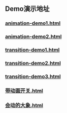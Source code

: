 ## Demo演示地址
### [animation-demo1.html](https://coderlius.github.io/H5Sth/CSS3%E5%8A%A8%E7%94%BB%E4%B9%8B2D/animation-demo1.html)
### [animation-demo2.html](https://coderlius.github.io/H5Sth/CSS3%E5%8A%A8%E7%94%BB%E4%B9%8B2D/animation-demo2.html) 
### [transition-demo1.html](https://coderlius.github.io/H5Sth/CSS3%E5%8A%A8%E7%94%BB%E4%B9%8B2D/transition-demo1.html) 
### [transition-demo2.html](https://coderlius.github.io/H5Sth/CSS3%E5%8A%A8%E7%94%BB%E4%B9%8B2D/transition-demo2.html) 
### [transition-demo3.html](https://coderlius.github.io/H5Sth/CSS3%E5%8A%A8%E7%94%BB%E4%B9%8B2D/transition-demo3.html) 
### [带动画开关.html](https://coderlius.github.io/H5Sth/CSS3%E5%8A%A8%E7%94%BB%E4%B9%8B2D/%E5%B8%A6%E5%8A%A8%E7%94%BB%E5%BC%80%E5%85%B3.html) 
### [会动的大象.html](https://coderlius.github.io/H5Sth/CSS3%E5%8A%A8%E7%94%BB%E4%B9%8B2D/%E4%BC%9A%E5%8A%A8%E7%9A%84%E5%A4%A7%E8%B1%A1.html) 





